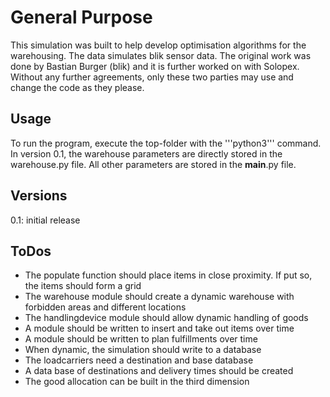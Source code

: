 # General Purpose #
This simulation was built to help develop optimisation algorithms for the warehousing. The data simulates blik sensor data. The original work was done by Bastian Burger (blik) and it is further worked on with Solopex. Without any further agreements, only these two parties may use and change the code as they please.

## Usage ##
To run the program, execute the top-folder with the '''python3''' command.
In version 0.1, the warehouse parameters are directly stored in the warehouse.py file. All other parameters are stored in the __main__.py file.

## Versions ##
0.1: initial release

## ToDos ##
- The populate function should place items in close proximity. If put so, the items should form a grid
- The warehouse module should create a dynamic warehouse with forbidden areas and different locations
- The handlingdevice module should allow dynamic handling of goods
- A module should be written to insert and take out items over time
- A module should be written to plan fulfillments over time
- When dynamic, the simulation should write to a database
- The loadcarriers need a destination and base database
- A data base of destinations and delivery times should be created
- The good allocation can be built in the third dimension
